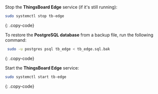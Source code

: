 Stop the **ThingsBoard Edge** service (if it's still running):

```bash
sudo systemctl stop tb-edge
```
{: .copy-code}

To restore the **PostgreSQL database** from a backup file, run the following command: 

```bash
 sudo -u postgres psql tb_edge < tb_edge.sql.bak
 ```
{: .copy-code}

Start the **ThingsBoard Edge** service:

```bash
sudo systemctl start tb-edge
```
{: .copy-code}


